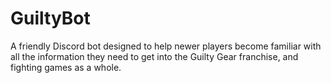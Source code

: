 # GuiltyBot
 A friendly Discord bot designed to help newer players become familiar with all the information they need to get into the Guilty Gear franchise, and fighting games as a whole.
